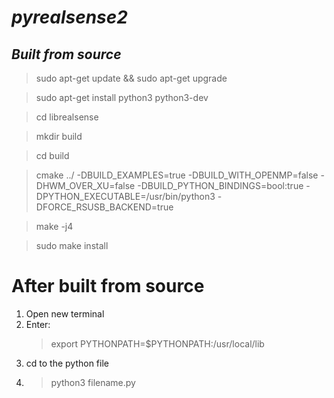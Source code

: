 # ***pyrealsense2***
## ***Built from source***

> sudo apt-get update && sudo apt-get upgrade

> sudo apt-get install python3 python3-dev

> cd librealsense

> mkdir build

> cd build

> cmake ../ -DBUILD_EXAMPLES=true -DBUILD_WITH_OPENMP=false -DHWM_OVER_XU=false -DBUILD_PYTHON_BINDINGS=bool:true -DPYTHON_EXECUTABLE=/usr/bin/python3 -DFORCE_RSUSB_BACKEND=true

> make -j4

> sudo make install

# After built from source
1. Open new terminal
2. Enter:
   > export PYTHONPATH=$PYTHONPATH:/usr/local/lib
3. cd to the python file
4. > python3 filename.py